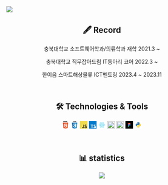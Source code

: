 <img src="https://capsule-render.vercel.app/api?type=Waving&color=78B2D1&height=250&section=header&text=Unnimm%20GitHub&fontSize=50&fontColor=ffffff&fontAlignY=40" />
<div align="center">
<h2>🖋️ Record</h2>
<p>충북대학교 소프트웨어학과/의류학과 재학 2021.3 ~ </p>
<p>충북대학교 직무잡아드림 IT동아리 코어 2022.3 ~ </p>
<p>한이음 스마트해상물류 ICT멘토링 2023.4 ~ 2023.11</p>
<br/>
</div>

<div align="center">
<h2>🛠️ Technologies & Tools</h2>

<code style="display: inline-flex; justify-content: center; align-items: center;"><img height="20" width="20"  src="https://raw.githubusercontent.com/devicons/devicon/master/icons/html5/html5-original-wordmark.svg"></code>
<code style="display: inline-flex; justify-content: center; align-items: center;"><img height="20" width="20"  src="https://raw.githubusercontent.com/devicons/devicon/master/icons/css3/css3-original-wordmark.svg"></code>
<code style="display: inline-flex; justify-content: center; align-items: center;"><img height="20" width="20" src="https://raw.githubusercontent.com/github/explore/80688e429a7d4ef2fca1e82350fe8e3517d3494d/topics/javascript/javascript.png"></code>
<code style="display: inline-flex; justify-content: center; align-items: center;"><img height="20" width="20"  src="https://raw.githubusercontent.com/github/explore/80688e429a7d4ef2fca1e82350fe8e3517d3494d/topics/typescript/typescript.png"></code>
<code style="display: inline-flex; justify-content: center; align-items: center;"><img height="20" src="https://raw.githubusercontent.com/github/explore/80688e429a7d4ef2fca1e82350fe8e3517d3494d/topics/react/react.png"></code>
<code style="display: inline-flex; justify-content: center; align-items: center;"><img height="20" width="20" src="https://cdn.worldvectorlogo.com/logos/nextjs-2.svg"></code>
<code style="display: inline-flex; justify-content: center; align-items: center;"><img height="20" width="20" src="https://www.vectorlogo.zone/logos/tailwindcss/tailwindcss-icon.svg"></code>
<code style="display: inline-flex; justify-content: center; align-items: center;"><img height="20" width="20"  src="https://raw.githubusercontent.com/github/explore/05d0f0dfceafd861bdf2b53559399dae7b2e2d8b/topics/figma/figma.png"></code>
<code style="display: inline-flex; justify-content: center; align-items: center;"><img height="20" width="20"  src="https://raw.githubusercontent.com/github/explore/80688e429a7d4ef2fca1e82350fe8e3517d3494d/topics/python/python.png"></code>
</div>

<br/>
<div align="center">
<h2>📊 statistics</h2>
<div >
  <img src = "https://github-readme-stats.vercel.app/api?username=unnimm&show_icons=true&theme=transparent&title_color=1D73A1&icon_color=1D73A1&text_color=595959">
</div>
</div>

